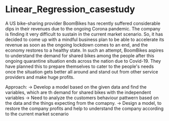 # Linear_Regression_casestudy

A US bike-sharing provider BoomBikes has recently suffered considerable dips in their revenues due to the ongoing Corona pandemic. The company is finding it very difficult to sustain in the current market scenario. So, it has decided to come up with a mindful business plan to be able to accelerate its revenue as soon as the ongoing lockdown comes to an end, and the economy restores to a healthy state. 
In such an attempt, BoomBikes aspires to understand the demand for shared bikes among the people after this ongoing quarantine situation ends across the nation due to Covid-19. They have planned this to prepare themselves to cater to the people's needs once the situation gets better all around and stand out from other service providers and make huge profits.

Approach:
-> Develop a model based on the given data and find the variables, which are th demand for shared bikes with the independent variables
-> Need to analyze the customers behaviour pattwern based on the data and the things expecting from the comapny.
-> Design a model, to restore the company profits and help to understand the company according to the current market scenario 
